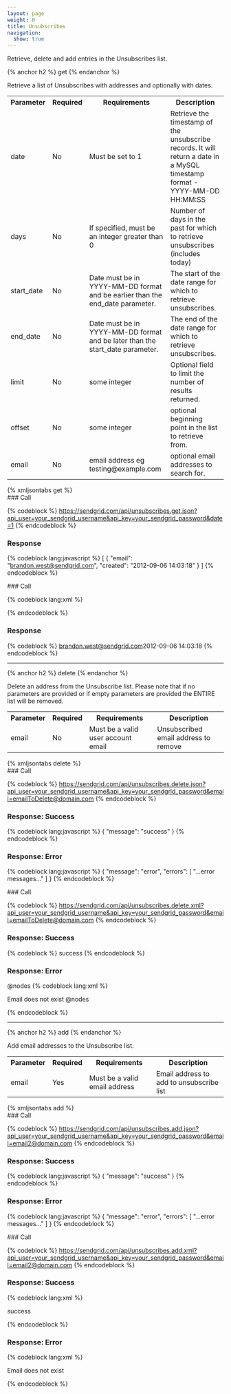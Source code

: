 ```yaml
---
layout: page
weight: 0
title: Unsubscribes
navigation:
  show: true
---
```


Retrieve, delete and add entries in the Unsubscribes list.


{% anchor h2 %} get {% endanchor %}


Retrieve a list of Unsubscribes with addresses and optionally with dates.

<table markdown="1" class="table table-bordered table-striped">
<tbody markdown="1">
<tr markdown="1">
<th markdown="1">
Parameter

</th>
<th markdown="1">
Required

</th>
<th markdown="1">
Requirements

</th>
<th markdown="1">
Description

</th>
</tr>
<tr markdown="1">
<td markdown="1">
date

</td>
<td markdown="1">
No

</td>
<td markdown="1">
Must be set to 1

</td>
<td markdown="1">
Retrieve the timestamp of the unsubscribe records. It will return a date in a MySQL timestamp format - YYYY-MM-DD HH:MM:SS

</td>
</tr>
<tr markdown="1">
<td markdown="1">
days

</td>
<td markdown="1">
No

</td>
<td markdown="1">
If specified, must be an integer greater than 0

</td>
<td markdown="1">
Number of days in the past for which to retrieve unsubscribes (includes today)

</td>
</tr>
<tr markdown="1">
<td markdown="1">
start_date

</td>
<td markdown="1">
No

</td>
<td markdown="1">
Date must be in YYYY-MM-DD format and be earlier than the end_date parameter.

</td>
<td markdown="1">
The start of the date range for which to retrieve unsubscribes.

</td>
</tr>
<tr markdown="1">
<td markdown="1">
end_date

</td>
<td markdown="1">
No

</td>
<td markdown="1">
Date must be in YYYY-MM-DD format and be later than the start_date parameter.

</td>
<td markdown="1">
The end of the date range for which to retrieve unsubscribes.

</td>
</tr>
<tr markdown="1">
<td markdown="1">
limit

</td>
<td markdown="1">
No

</td>
<td markdown="1">
some integer

</td>
<td markdown="1">
Optional field to limit the number of results returned.

</td>
</tr>
<tr markdown="1">
<td markdown="1">
offset

</td>
<td markdown="1">
No

</td>
<td markdown="1">
some integer

</td>
<td markdown="1">
optional beginning point in the list to retrieve from.

</td>
</tr>
<tr markdown="1">
<td markdown="1">
email

</td>
<td markdown="1">
No

</td>
<td markdown="1">
email address eg testing@example.com

</td>
<td markdown="1">
optional email addresses to search for.

</td>
</tr>
</tbody>
</table>
{% xmljsontabs get %}

<div markdown="1" class="tab-content">
<div markdown="1" class="tab-pane active" id="get-json">
### Call

{% codeblock %} https://sendgrid.com/api/unsubscribes.get.json?api_user=your_sendgrid_username&api_key=your_sendgrid_password&date=1 {% endcodeblock %}

### Response


{% codeblock lang:javascript %}
[
  {
    "email": "brandon.west@sendgrid.com",
    "created": "2012-09-06 14:03:18"
  }
]
{% endcodeblock %}


</div>
<div markdown="1" class="tab-pane" id="get-xml">
### Call


{% codeblock lang:xml %}

{% endcodeblock %}


### Response

{% codeblock %} <unsubscribes><unsubscribe><email>brandon.west@sendgrid.com</email><created>2012-09-06 14:03:18</created></unsubscribe></unsubscribes> {% endcodeblock %}

</div>
</div>

* * * * *


{% anchor h2 %} delete {% endanchor %}


Delete an address from the Unsubscribe list. Please note that if no parameters are provided or if empty parameters are provided the ENTIRE list will be removed.

<table markdown="1" class="table table-bordered table-striped">
<tbody markdown="1">
<tr markdown="1">
<th markdown="1">
Parameter

</th>
<th markdown="1">
Required

</th>
<th markdown="1">
Requirements

</th>
<th markdown="1">
Description

</th>
</tr>
<tr markdown="1">
<td markdown="1">
email

</td>
<td markdown="1">
No

</td>
<td markdown="1">
Must be a valid user account email

</td>
<td markdown="1">
Unsubscribed email address to remove

</td>
</tr>
</tbody>
</table>
{% xmljsontabs delete %}

<div markdown="1" class="tab-content">
<div markdown="1" class="tab-pane active" id="delete-json">
### Call

{% codeblock %} https://sendgrid.com/api/unsubscribes.delete.json?api_user=your_sendgrid_username&api_key=your_sendgrid_password&email=emailToDelete@domain.com {% endcodeblock %}

### Response: Success


{% codeblock lang:javascript %}
{
  "message": "success"
}
{% endcodeblock %}


### Response: Error


{% codeblock lang:javascript %}
{
  "message": "error",
  "errors": [
    "...error messages..."
  ]
}
{% endcodeblock %}


</div>
<div markdown="1" class="tab-pane" id="delete-xml">
### Call

{% codeblock %} https://sendgrid.com/api/unsubscribes.delete.xml?api_user=your_sendgrid_username&api_key=your_sendgrid_password&email=emailToDelete@domain.com {% endcodeblock %}

### Response: Success

{% codeblock %} <result> success <result> {% endcodeblock %}

### Response: Error

@nodes 
{% codeblock lang:xml %}
<?xml version="1.0" encoding="ISO-8859-1"?>

<result> Email does not exist @nodes </result>

{% endcodeblock %}
 </result></result></result>

</div>
</div>

* * * * *


{% anchor h2 %} add {% endanchor %}


Add email addresses to the Unsubscribe list.

<table markdown="1" class="table table-bordered table-striped">
<tbody markdown="1">
<tr markdown="1">
<th markdown="1">
Parameter

</th>
<th markdown="1">
Required

</th>
<th markdown="1">
Requirements

</th>
<th markdown="1">
Description

</th>
</tr>
<tr markdown="1">
<td markdown="1">
email

</td>
<td markdown="1">
Yes

</td>
<td markdown="1">
Must be a valid email address

</td>
<td markdown="1">
Email address to add to unsubscribe list

</td>
</tr>
</tbody>
</table>
{% xmljsontabs add %}

<div markdown="1" class="tab-content">
<div markdown="1" class="tab-pane active" id="add-json">
### Call

{% codeblock %} https://sendgrid.com/api/unsubscribes.add.json?api_user=your_sendgrid_username&api_key=your_sendgrid_password&email=email2@domain.com {% endcodeblock %}

### Response: Success


{% codeblock lang:javascript %}
{
  "message": "success"
}
{% endcodeblock %}


### Response: Error


{% codeblock lang:javascript %}
{
  "message": "error",
  "errors": [
    "...error messages..."
  ]
}
{% endcodeblock %}


</div>
<div markdown="1" class="tab-pane" id="add-xml">
### Call

{% codeblock %} https://sendgrid.com/api/unsubscribes.add.xml?api_user=your_sendgrid_username&api_key=your_sendgrid_password&email=email2@domain.com {% endcodeblock %}

### Response: Success


{% codeblock lang:xml %}
<?xml version="1.0" encoding="ISO-8859-1"?>

<result>
   <message>success</message>
</result>

{% endcodeblock %}


### Response: Error


{% codeblock lang:xml %}
<?xml version="1.0" encoding="ISO-8859-1"?>

<result>
   <message>Email does not exist</message>
</result>

{% endcodeblock %}
 </result></result>

</div>
</div>

